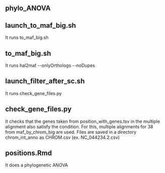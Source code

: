 ## phylo_ANOVA

## launch_to_maf_big.sh

It runs to_maf_big.sh

## to_maf_big.sh

It runs hal2maf --onlyOrthologs --noDupes 

## launch_filter_after_sc.sh

It runs check_gene_files.py

## check_gene_files.py

It checks that the genes taken from position_with_genes.tsv in the multiple alignment also satisfy the condition. For this, multiple alignments for 38 from maf_by_chrom_big are used. Files are saved in a directory chrom_int_anno as CHROM.csv (ex. NC_044234.2.csv)

## positions.Rmd

It does a phylogenetic ANOVA
